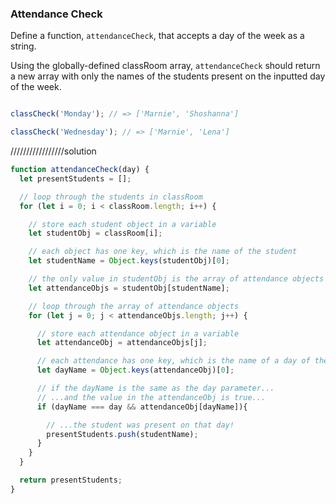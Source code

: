 ### Attendance Check

Define a function, `attendanceCheck`, that accepts a day of the week as a string.

Using the globally-defined classRoom array, `attendanceCheck` should return a
new array with only the names of the students present on the inputted day of
the week.

```javascript

classCheck('Monday'); // => ['Marnie', 'Shoshanna']

classCheck('Wednesday'); // => ['Marnie', 'Lena']
```



/////////////////solution
```js
function attendanceCheck(day) {
  let presentStudents = [];

  // loop through the students in classRoom
  for (let i = 0; i < classRoom.length; i++) {

    // store each student object in a variable
    let studentObj = classRoom[i];

    // each object has one key, which is the name of the student
    let studentName = Object.keys(studentObj)[0];

    // the only value in studentObj is the array of attendance objects
    let attendanceObjs = studentObj[studentName];

    // loop through the array of attendance objects
    for (let j = 0; j < attendanceObjs.length; j++) {

      // store each attendance object in a variable
      let attendanceObj = attendanceObjs[j];

      // each attendance has one key, which is the name of a day of the week
      let dayName = Object.keys(attendanceObj)[0];

      // if the dayName is the same as the day parameter...
      // ...and the value in the attendanceObj is true...
      if (dayName === day && attendanceObj[dayName]){

        // ...the student was present on that day!
        presentStudents.push(studentName);
      }
    }
  }

  return presentStudents;
}